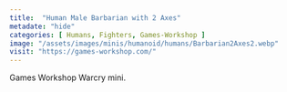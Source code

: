 ```yaml
---
title:  "Human Male Barbarian with 2 Axes"
metadate: "hide"
categories: [ Humans, Fighters, Games-Workshop ]
image: "/assets/images/minis/humanoid/humans/Barbarian2Axes2.webp"
visit: "https://games-workshop.com/"
---
```

Games Workshop Warcry mini.